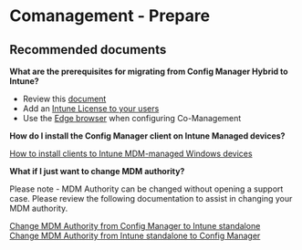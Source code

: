 <properties
	pageTitle="Comanagement - Prepare"
	description="Comanagement - Prepare"
	service="microsoft.intune"
	resource="intune"
	authors="mackie1604"
	displayOrder=""
	selfHelpType="generic"
	supportTopicIds="32605823"
	resourceTags=""
	productPesIds="15584"
	cloudEnvironments="public"
	articleId="a8abf0aa-367f-4064-8770-7e58f0970436"
	ownershipId="ASEP_ContentService_Placeholder"
/>

# Comanagement - Prepare

## **Recommended documents**

**What are the prerequisites for migrating from Config Manager Hybrid to Intune?**

* Review this [document](https://docs.microsoft.com/sccm/mdm/deploy-use/migrate-hybridmdm-to-intunesa)
* Add an [Intune License to your users](https://docs.microsoft.com/intune/licenses-assign)
* Use the [Edge browser](https://www.microsoft.com/en-us/windows/microsoft-edge) when configuring Co-Management

**How do I install the Config Manager client on Intune Managed devices?**

[How to install clients to Intune MDM-managed Windows devices](https://docs.microsoft.com/sccm/core/clients/deploy/deploy-clients-to-windows-computers#bkmk_mdm)

**What if I just want to change MDM authority?**

Please note - MDM Authority can be changed without opening a support case.  Please review the following documentation to assist in changing your MDM authority.

[Change MDM Authority from Config Manager to Intune standalone](https://docs.microsoft.com/sccm/mdm/deploy-use/migrate-change-mdm-authority)<br>
[Change MDM Authority from Intune standalone to Config Manager](https://docs.microsoft.com/intune-classic/deploy-use/prerequisites-for-enrollment#what-to-do-if-you-choose-the-wrong-mdm-authority-setting)<br>











